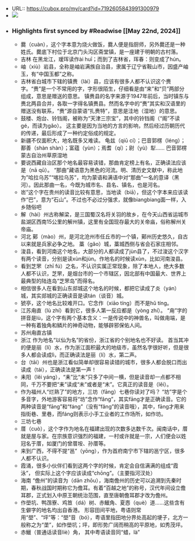 - URL:: https://cubox.pro/my/card?id=7192605843991300979
- ![](https://image.cubox.pro/cover/3pcw1jstveank89521ybi1zf0m951ms7dsauxn9ee3edio2iu2)
- ### Highlights first synced by #Readwise [[May 22nd, 2024]]
    - 爨（cuàn），这个字本意为烧火做饭，爨人便是指厨师，另外爨还是一种姓氏。爨底下村位于北京门头沟区斋堂镇，是一座建于明朝的古村落。
    - 吉林 
   在黑龙江，瑷珲读作ài huī；而到了吉林省，珲春：则变成了hún。
    - 岫（xiù）岩县，全称是岫岩满族自治县，隶属于辽宁省鞍山市，因盛产岫玉，有“中国玉都”之称。
    - 吉林省白城市下辖的镇赉（lài）县，应该有很多人都不认识这个赉字。“赉”是一个不常用的字，字形很陌生，仔细看是由“来”和“贝”两部分组成，意思是赠送的意思。 
   镇赉县的名字来源于1947年前后，当时镇东与赉北两县合并，各取一字得名镇赉县。然而名字中的“赉”其实和汉语里的赠送没有联系，“赉”源自蒙语“扎赉特”，意思是洼地（湿地）的意思。
    - 鼓楼、炮台、铃铛阁，被称为“天津三宗宝”，其中的铃铛阁（“阁”不读gé，而读为gǎo）。 
   这主要是因为当地的方言的影响，然后经过历朝历代的传递，最后形成了一种约定俗成的规定。
    - 新疆不仅面积大，地名既多又难读。 
   龟兹（qiū cí）；巴音郭楞（léng）；鄯善（shàn shàn）；富蕴（yùn）；焉耆（qí）；尉（yù）犁...... 
   巴音郭楞蒙古自治州草原湿地
    - 要说西藏自治区那个地名最容易读错，那曲肯定榜上有名，正确读法应该是（nā qū）。 
   “那曲”藏语意为黑色的河流。明、清历史文献中，称此地为”哈拉乌苏”“喀拉乌苏”，均为蒙语和满语中对“那曲”一名的意译（黑河）。因此那曲一名，今既为城市名、县名、镇名，也是河名。
    - 岜”这个字在贵州的读音比较有意思，当地读（biā），但这个字本来应该读作“巴”，意为“石山”。不过也不必过分强求，就像biangbiang面一样，入乡随俗吧
    - 解（hài）州古称解梁，是三国蜀汉名将关羽的故乡，在今天山西省运城市盐湖区西南15公里的解州镇，这里有全国现存最大的关帝庙，俗称解州关帝庙。
    - 河北 
   鄚（mào）州，是河北沧州市任丘市的一个镇，鄚州历史悠久，自古以来就是兵家必争之地。 
   藁（gǎo）城，藁城西侧与省会石家庄相邻。
    - 浚县，看到河南这个地名，大部分的人都读成了jùn县了，不过浚这个汉字有两个读音，分别是读xùn和jùn。作地名的时候读xùn，比如河南浚县。
    - 看到芝罘（zhī fú）之名，不认识实属正常现象，除了本地人，绝大多数人都不认识，芝罘，是烟台市的一个市辖区，因北部有中国最大、世界上最典型的陆连岛“芝罘岛”而得名。
    - 相信很多人在看到山东郯城这个地名的时候，都把它读成了炎（yán）城，其实郯城的正确读音是读tán（谈音）城。
    - 猇亭，这个地名比较难开口。它念作（xiāo tíng）而不是hǔ tíng。
    - 江苏甪直（lù zhí）看到它，很多人第一反应都是（yòng zhí）。 
   “甪”字的拼音是lù，这个字有两个基本含义：一是传说中的神兽名，叫做甪端，是一种有着独角和鳞片的神奇动物，能够辟邪保佑人间。
    - 苏州甪直古镇
    - 浙江 
   作为地名“以仙为名”的省份，浙江省的个别地名也不好读。 
   首当其冲的便是丽（lí）水，作为浙江面积最大的地级市，虽然名字很好听，但是很多人都会读成lì，而正确读法是丽（lí）水，第二声。
    - 台（tāi）州也是浙江看似简单却很容易读错的城市，很多人都会脱口而出读成（tái），正确读法是第一声！
    - 耒阳（lěi yáng），“耒”比“未”只多了中间一横，但是读音却一点都不相同，千万不要把“耒”读成“未”或者是“末”。它真正的读音是（lěi）。
    - 作为福州人“烂熟了”的地方，三坊（fāng）七巷你读对了吗？ 
   “坊”字是个多音字，外地游客容易将“坊”念作“fǎng”，其实fāng才是正确读音。它的两种读音是“fāng”和“fáng”（没有“fǎng”的读音哦），其中，fāng才用来指街巷、里巷，而fáng则表示小手工业者的工作场所，如作坊。
    - 三坊七巷
    - 厝（cuò），这个字作为地名在福建出现的次数多达数千次。闽南话中，厝就是屋与家。在宗族意识强烈的福建，一村或许就是一宗，人们便会以姓冠名于厝，如厦门的曾厝垵、孙厝等。
    - 来到广西，不得不提“邕”（yōng），作为首府南宁市下辖的邕宁区，很多人都不认识。
    - 霞涌，很多小伙伴们看到这两个字的时候，肯定会自信满满的组成“霞泳”， 但实际上这个字应该读成“chōng”。（主要指河汊处）
    - 海南 
   “儋州”的读音为（dān zhōu），海南儋州的历史可以追溯到先秦时期，春秋战国时期称它为儋耳。有着“百越之地”的称号，汉代年间设立儋耳郡，正式划入中原王朝统治范围，直至唐朝儋耳郡才改为儋州。
    - 作壆坑、鸭乪寮、鸡笪（dá）树、赤鱲角、夏悫（què）道......这些含有生僻字的地名均出自香港。 
   形容田间平地，粤语则常用“壆”、“坪”等：“壆”音（bó），粤语里指田地分界处高起的埂子，北方一般称之为“垄”，如作壆坑；坪，即形势广阔而稍高的平原地，如秀茂坪。
    - 赤鱲（普通话读音liè）角， 
   其中粤语读音同“蜡，là”
